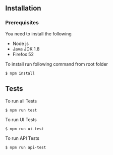 ## Installation

### Prerequisites
You need to install the following
* Node js
* Java JDK 1.8
* Firefox 52

To install run following command from root folder

``` shell
$ npm install
```

## Tests

To run all Tests
``` shell
$ npm run test
```
To run UI Tests
``` shell
$ npm run ui-test
```
To run API Tests
``` shell
$ npm run api-test
```
